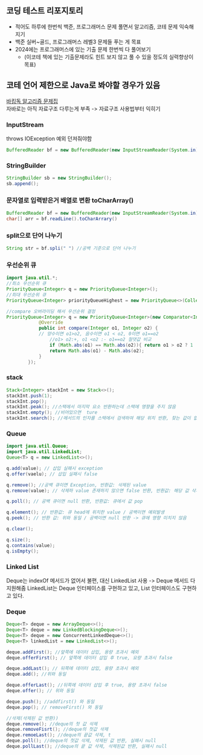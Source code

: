 ## 코딩 테스트 리포지토리

- 적어도 하루에 한번씩 백준, 프로그래머스 문제 풀면서 알고리즘, 코테 문제 익숙해지기
- 백준 실버~골드, 프로그래머스 레벨3 문제들 푸는 게 목표
- 2024에는 프로그래머스에 있는 기출 문제 한번씩 다 풀어보기
  - (이코테 책에 있는 기출문제라도 힌트 보지 않고 풀 수 있을 정도의 실력향상이 목표)

## 코테 언어 제한으로 Java로 봐야할 경우가 있음

[바킹독 알고리즘 문제집](https://github.com/encrypted-def/basic-algo-lecture/blob/master/workbook.md)   
자바로는 아직 자료구조 다루는게 부족 -> 자료구조 사용법부터 익히기

### InputStream

throws IOException 예외 던져줘야함

```java
BufferedReader bf = new BufferedReader(new InputStreamReader(System.in));
```

### StringBuilder

```java
StringBuilder sb = new StringBuilder();
sb.append();
```

### 문자열로 입력받은거 배열로 변환 toCharArray()

```java
BufferedReader bf = new BufferedReader(new InputStreamReader(System.in));
char[] arr = bf.readLine().toCharArrary()
```

### split으로 단어 나누기

```java
String str = bf.spli(" ") //공백 기준으로 단어 나누기
```

### 우선순위 큐

```java
import java.util.*;
//최소 우선순위 큐
PriorityQueue<Integer> q = new PriorityQueue<Integer>();
//최대 우선순위 큐
PriorityQueue<Integer> priorityQueueHighest = new PriorityQueue<>(Collections.reverseOrder());

//compare 오버라이딩 해서 우선순위 결정
PriorityQueue<Integer> q = new PriorityQueue<Integer>(new Comparator<Integer>() {
            @Override
            public int compare(Integer o1, Integer o2) {
            // 양수이면 o1>o2, 음수이면 o1 < o2, 0이면 o1==o2
                //o1> o2:+, o1 <o2 :- o1==o2 절댓값 비교
                if (Math.abs(o1) == Math.abs(o2)){ return o1 > o2 ? 1 : -1;}
                return Math.abs(o1) - Math.abs(o2);
            }
        });
```

### stack

```java
Stack<Integer> stackInt = new Stack<>();
stackInt.push(1);
stackInt.pop();
stackInt.peak(); //스택에서 마지막 요소 반환하는데 스택에 영향을 주지 않음
stackInt.empty(); //비어있으면  ture
stackInt.search(); //메서드의 인자를 스택에서 검색하여 해당 위치 반환, 찾는 값이 없을 경우 -1 반환
```

### Queue

```java
import java.util.Queue;
import java.util.LinkedList;
Queue<T> q = new LinkedList<>();

q.add(value); // 삽입 실패시 exception
q.offer(vaelu); // 삽입 실패시 false

q.remove(); //공백 큐이면 Exception, 반환값: 삭제된 value
q.remove(value); // 삭제하 value 존재하지 않으면 false 반환, 반환값: 해당 값 삭제후 ture

q.poll(); // 공백 큐이면 null 반환, 반환값: 큐에서 값 pop

q.element(); // 반환값: 큐 head에 위치한 value / 공백이면 예외발생
q.peek(); // 반환 값: 위와 동일 / 공백이면 null 반환 -> 큐에 영향 미치지 않음

q.clear();

q.size();
q.contains(value);
q.isEmpty();
```

### Linked List

Deque는 indexOf 메서드가 없어서 불편, 대신 LinkedList 사용 -> Deque 메서드 다 지원해줌
LinkedList는 Deque 인터페이스를 구현하고 있고, List 인터페이스도 구현하고 있다.

### Deque

```java
Deque<T> deque = new ArrayDeque<>();
Deque<T> deque = new LinkedBlockingDeque<>();
Deque<T> deque = new ConcurrentLinkedDeque<>();
Deque<T> linkedList = new LinkedList<>();

deque.addFirst(); //앞쪽에 데이터 삽입, 용량 초과시 예외
deque.offerFirst(); // 앞쪽에 데이터 삽입 후 true, 요량 초과시 false

deque.addLast(); // 뒤쪽에 데이터 삽입, 용량 초과시 예외
deque.add(); //위와 동일

deque.offerLast(); //뒤쪽에 데이터 삽입 후 true, 용량 초과시 false
deque.offer(); // 위와 동일

deque.push(); //addfirst() 와 동일
deque.pop(); // removeFirst() 와 동일

//삭제(삭제된 값 반환))
deque.remove(); //deque의 첫 값 삭제
deque.removeFisrt(); //deque의 첫값 삭제
deque.remoeLast(); //deque의 끝값 삭제, t
deque.poll(); //deque의 첫값 삭제, 삭제된 값 반환, 실패시 null
deque.pollLast(); //deque의 끝 값 삭제, 삭제된값 반환, 실패시 null

```
